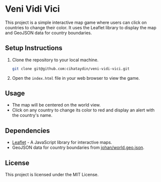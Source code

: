 # Veni Vidi Vici

This project is a simple interactive map game where users can click on countries to change their color. It uses the Leaflet library to display the map and GeoJSON data for country boundaries.

## Setup Instructions

1. Clone the repository to your local machine.
    ```sh
    git clone git@github.com:cihataydin/veni-vidi-vici.git
    ```

2. Open the `index.html` file in your web browser to view the game.

## Usage

- The map will be centered on the world view.
- Click on any country to change its color to red and display an alert with the country's name.

## Dependencies

- [Leaflet](https://leafletjs.com/) - A JavaScript library for interactive maps.
- GeoJSON data for country boundaries from [johan/world.geo.json](https://github.com/johan/world.geo.json).

## License

This project is licensed under the MIT License.

